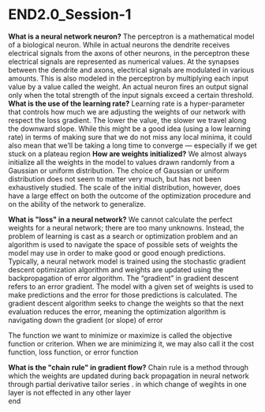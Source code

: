 # END2.0_Session-1
**What is a neural network neuron?**
The perceptron is a mathematical model of a biological neuron. While in actual neurons the dendrite receives electrical signals from the axons of other neurons, in the perceptron these electrical signals are represented as numerical values. At the synapses between the dendrite and axons, electrical signals are modulated in various amounts. This is also modeled in the perceptron by multiplying each input value by a value called the weight. An actual neuron fires an output signal only when the total strength of the input signals exceed a certain threshold. 
**What is the use of the learning rate?**
Learning rate is a hyper-parameter that controls how much we are adjusting the weights of our network with respect the loss gradient. The lower the value, the slower we travel along the downward slope. While this might be a good idea (using a low learning rate) in terms of making sure that we do not miss any local minima, it could also mean that we’ll be taking a long time to converge — especially if we get stuck on a plateau region
**How are weights initialized?**
We almost always initialize all the weights in the model to values drawn randomly from a Gaussian or uniform distribution. The choice of Gaussian or uniform distribution does not seem to matter very much, but has not been exhaustively studied. The scale of the initial distribution, however, does have a large effect on both the outcome of the optimization procedure and on the ability of the network to generalize.

**What is "loss" in a neural network?**
We cannot calculate the perfect weights for a neural network; there are too many unknowns. Instead, the problem of learning is cast as a search or optimization problem and an algorithm is used to navigate the space of possible sets of weights the model may use in order to make good or good enough predictions.
Typically, a neural network model is trained using the stochastic gradient descent optimization algorithm and weights are updated using the backpropagation of error algorithm.
The “gradient” in gradient descent refers to an error gradient. The model with a given set of weights is used to make predictions and the error for those predictions is calculated.
The gradient descent algorithm seeks to change the weights so that the next evaluation reduces the error, meaning the optimization algorithm is navigating down the gradient (or slope) of error

The function we want to minimize or maximize is called the objective function or criterion. When we are minimizing it, we may also call it the cost function, loss function, or error function

**What is the "chain rule" in gradient flow?**
Chain rule is a method through which the weights are updated during back propagation in neural network through partial derivative tailor series . in which change of wegihts in one layer is not effected in any other layer  
end
